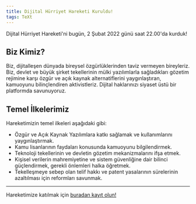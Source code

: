 ```yaml
---
title: Dijital Hürriyet Hareketi Kuruldu!
tags: TeXt
---
```


Dijital Hürriyet Hareketi'ni bugün, 2 Şubat 2022 günü saat 22.00'da kurduk!

## Biz Kimiz?

Biz, dijitalleşen dünyada bireysel özgürlüklerinden taviz vermeyen bireyleriz. Biz, devlet ve büyük şirket tekellerinin mülki yazılımlarla sağladıkları gözetim rejimine karşı özgür ve açık kaynak alternatiflerini yaygınlaştıran, kamuoyunu bilinçlendiren aktivistleriz. Dijital haklarınızı siyaset üstü bir platformda savunuyoruz.

## Temel İlkelerimiz
Hareketimizin temel ilkeleri aşağıdaki gibi:

* Özgür ve Açık Kaynak Yazılımlara katkı sağlamak ve kullanımlarını yaygınlaştırmak.
* Kamu lisanlarının faydaları konusunda kamuoyunu bilgilendirmek.
* Teknoloji tekellerinin ve devletin gözetim mekanizmalarını ifşa etmek.
* Kişisel verilerin mahremiyetine ve sistem güvenliğine dair bilinci güçlendirmek, gerekli önlemleri halka öğretmek.
* Tekelleşmeye sebep olan telif hakkı ve patent yasalarının sürelerinin azaltılması için reformları savunmak.

<!--more-->

---

Hareketimize katılmak için [buradan kayıt olun!](dar.vin/dhh-kayit)

